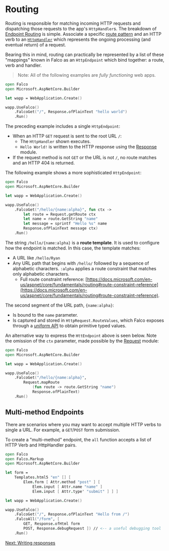 # Routing

Routing is responsible for matching incoming HTTP requests and dispatching those requests to the app's `HttpHandler`s. The breakdown of [Endpoint Routing](https://docs.microsoft.com/en-us/aspnet/core/fundamentals/routing#configuring-endpoint-metadata) is simple. Associate a specific [route pattern](https://docs.microsoft.com/en-us/aspnet/core/fundamentals/routing#route-template-reference) and an HTTP verb to an [`HttpHandler`](request.md) which represents the ongoing processing (and eventual return) of a request.

Bearing this in mind, routing can practically be represented by a list of these "mappings" known in Falco as an `HttpEndpoint` which bind together: a route, verb and handler.

> Note: All of the following examples are _fully functioning_ web apps.

```fsharp
open Falco
open Microsoft.AspNetCore.Builder

let wapp = WebApplication.Create()

wapp.UseFalco()
    .FalcoGet("/", Response.ofPlainText "hello world")
    .Run()
```

The preceding example includes a single `HttpEndpoint`:
- When an HTTP `GET` request is sent to the root URL `/`:
    - The `HttpHandler` shown executes.
    - `Hello World!` is written to the HTTP response using the [Response](response.md) module.
- If the request method is not `GET` or the URL is not `/`, no route matches and an HTTP 404 is returned.

The following example shows a more sophisticated `HttpEndpoint`:

```fsharp
open Falco
open Microsoft.AspNetCore.Builder

let wapp = WebApplication.Create()

wapp.UseFalco()
    .FalcoGet("/hello/{name:alpha}", fun ctx ->
        let route = Request.getRoute ctx
        let name = route.GetString "name"
        let message = sprintf "Hello %s" name
        Response.ofPlainText message ctx)
    .Run()
```

The string `/hello/{name:alpha}` is a **route template**. It is used to configure how the endpoint is matched. In this case, the template matches:

- A URL like `/hello/Ryan`
- Any URL path that begins with `/hello/` followed by a sequence of alphabetic characters. `:alpha` applies a route constraint that matches only alphabetic characters.
  - Full route constraint reference: [https://docs.microsoft.com/en-us/aspnet/core/fundamentals/routing#route-constraint-reference](https://docs.microsoft.com/en-us/aspnet/core/fundamentals/routing#route-constraint-reference).

The second segment of the URL path, `{name:alpha}`:

- Is bound to the `name` parameter.
- Is captured and stored in `HttpRequest.RouteValues`, which Falco exposes through a [uniform API](request.md) to obtain primitive typed values.

An alternative way to express the `HttEndpoint` above is seen below. Note the omission of the `ctx` parameter, made possible by the [Request](request.md) module:

```fsharp
open Falco
open Microsoft.AspNetCore.Builder

let wapp = WebApplication.Create()

wapp.UseFalco()
    .FalcoGet("/hello/{name:alpha}", 
        Request.mapRoute
            (fun route -> route.GetString "name")
            Response.ofPlainText)
    .Run()
```

## Multi-method Endpoints

There are scenarios where you may want to accept multiple HTTP verbs to single a URL. For example, a `GET`/`POST` form submission.

To create a "multi-method" endpoint, the `all` function accepts a list of HTTP Verb and HttpHandler pairs.

```fsharp
open Falco
open Falco.Markup
open Microsoft.AspNetCore.Builder

let form =
    Templates.html5 "en" [] [
        Elem.form [ Attr.method "post" ] [
            Elem.input [ Attr.name "name" ]
            Elem.input [ Attr.type' "submit" ] ] ] 

let wapp = WebApplication.Create()

wapp.UseFalco()
    .FalcoGet("/", Response.ofPlainText "Hello from /")
    .FalcoAll("/form", [
        GET, Response.ofHtml form
        POST, Response.debugRequest ]) // <-- a useful debugging tool
    .Run()
```

[Next: Writing responses](response.md)
